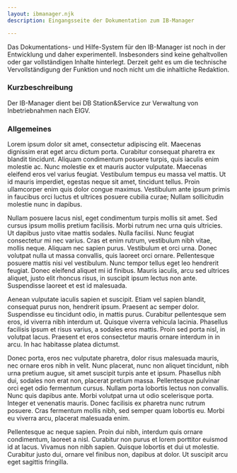 ```yaml
---
layout: ibmanager.njk
description: Eingangsseite der Dokumentation zum IB-Manager

--- 
```

Das Dokumentations- und Hilfe-System für den IB-Manager ist noch 
in der Entwicklung und daher experimentell. Insbesonders sind keine
gehaltvollen oder gar vollständigen Inhalte hinterlegt. Derzeit geht
es um die technische Vervollständigung der Funktion und noch nicht um
die inhaltliche Redaktion.

### Kurzbeschreibung

Der IB-Manager dient bei DB Station&Service zur Verwaltung von Inbetriebnahmen nach EIGV.

### Allgemeines

Lorem ipsum dolor sit amet, consectetur adipiscing elit. Maecenas dignissim erat eget arcu dictum porta. Curabitur consequat pharetra ex blandit tincidunt. Aliquam condimentum posuere turpis, quis iaculis enim molestie ac. Nunc molestie ex et mauris auctor vulputate. Maecenas eleifend eros vel varius feugiat. Vestibulum tempus eu massa vel mattis. Ut id mauris imperdiet, egestas neque sit amet, tincidunt tellus. Proin ullamcorper enim quis dolor congue maximus. Vestibulum ante ipsum primis in faucibus orci luctus et ultrices posuere cubilia curae; Nullam sollicitudin molestie nunc in dapibus.

Nullam posuere lacus nisl, eget condimentum turpis mollis sit amet. Sed cursus ipsum mollis pretium facilisis. Morbi rutrum nec urna quis ultricies. Ut dapibus justo vitae mattis sodales. Nulla facilisi. Nunc feugiat consectetur mi nec varius. Cras et enim rutrum, vestibulum nibh vitae, mollis neque. Aliquam nec sapien purus. Vestibulum et orci urna. Donec volutpat nulla ut massa convallis, quis laoreet orci ornare. Pellentesque posuere mattis nisi vel vestibulum. Nunc tempor tellus eget leo hendrerit feugiat. Donec eleifend aliquet mi id finibus. Mauris iaculis, arcu sed ultrices aliquet, justo elit rhoncus risus, in suscipit ipsum lectus non ante. Suspendisse laoreet et est id malesuada.

Aenean vulputate iaculis sapien et suscipit. Etiam vel sapien blandit, consequat purus non, hendrerit ipsum. Praesent ac semper dolor. Suspendisse eu tincidunt odio, in mattis purus. Curabitur pellentesque sem eros, id viverra nibh interdum ut. Quisque viverra vehicula lacinia. Phasellus facilisis ipsum et risus varius, a sodales eros mattis. Proin sed porta nisl, in volutpat lacus. Praesent et eros consectetur mauris ornare interdum in in arcu. In hac habitasse platea dictumst.

Donec porta, eros nec vulputate pharetra, dolor risus malesuada mauris, nec ornare eros nibh in velit. Nunc placerat, nunc non aliquet tincidunt, nibh urna pretium augue, sit amet suscipit turpis ante et ipsum. Phasellus nibh dui, sodales non erat non, placerat pretium massa. Pellentesque pulvinar orci eget odio fermentum cursus. Nullam porta lobortis lectus non convallis. Nunc quis dapibus ante. Morbi volutpat urna ut odio scelerisque porta. Integer et venenatis mauris. Donec facilisis ex pharetra nunc rutrum posuere. Cras fermentum mollis nibh, sed semper quam lobortis eu. Morbi eu viverra arcu, placerat malesuada enim.

Pellentesque ac neque sapien. Proin dui nibh, interdum quis ornare condimentum, laoreet a nisl. Curabitur non purus et lorem porttitor euismod id at lacus. Vivamus non nibh sapien. Quisque lobortis et dui ut molestie. Curabitur justo dui, ornare vel finibus non, dapibus at dolor. Ut suscipit arcu eget sagittis fringilla. 

